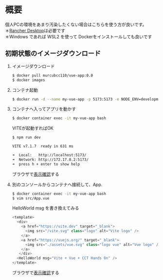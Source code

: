 # 概要
個人PCの環境をあまり汚染したくない場合はこちらを使う方が良いです。  
＊[Rancher Desktop](https://rancherdesktop.io/)は必要です  
＊Windows であれば WSL2 を使って Dockerをインストールしても良いです

## 初期状態のイメージダウンロード
1. イメージダウンロード  
   ```bash
   $ docker pull murcubcc110/vue-app:0.0
   $ docker images
   ```

1. コンテナ起動  
   ```bash
   $ docker run -d --name my-vue-app -p 5173:5173 -e NODE_ENV=development murcubcc110/vue-app:0.0
   ```

1. コンテナへ入ってアプリを動かす
   ```bash
   $ docker container exec -it my-vue-app bash
   ```
   VITEが起動すればOK
   ```bash
   $ npm run dev
   ```
   ```bash
   VITE v7.1.7  ready in 631 ms
   
   ➜  Local:   http://localhost:5173/
   ➜  Network: http://172.17.0.2:5173/
   ➜  press h + enter to show help
   ```
   ブラウザで[表示確認](http://localhost:5173/)する

1. 別のコンソールからコンテナへ接続して、App.
   ```bash
   $ docker container exec -it my-vue-app bash
   $ vim src/App.vue
   ```
   HelloWorld msg を書き換えてみる
   ```js
   <template>
     <div>
       <a href="https://vite.dev" target="_blank">
         <img src="/vite.svg" class="logo" alt="Vite logo" />
       </a>
       <a href="https://vuejs.org/" target="_blank">
         <img src="./assets/vue.svg" class="logo vue" alt="Vue logo" />
       </a>
      </div>
     <HelloWorld msg="Vite + Vue + CCT Hands On" />
   </template>
   ```
   ブラウザで[表示確認](http://localhost:5173/)する
